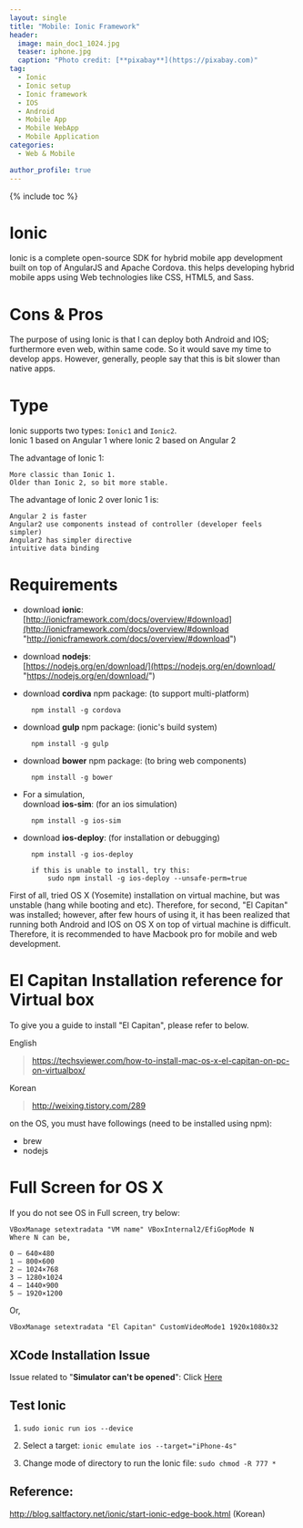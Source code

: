 ```yaml
---
layout: single
title: "Mobile: Ionic Framework"
header:
  image: main_doc1_1024.jpg
  teaser: iphone.jpg
  caption: "Photo credit: [**pixabay**](https://pixabay.com)"
tag: 
  - Ionic
  - Ionic setup
  - Ionic framework
  - IOS
  - Android
  - Mobile App
  - Mobile WebApp
  - Mobile Application
categories: 
  - Web & Mobile

author_profile: true
---
```


{% include toc %}

# Ionic
Ionic is a complete open-source SDK for hybrid mobile app development built on top of AngularJS and Apache Cordova. this helps developing hybrid mobile apps using Web technologies like CSS, HTML5, and Sass. 

# Cons & Pros

The purpose of using Ionic is that I can deploy both Android and IOS; furthermore even web, within same code.
So it would save my time to develop apps. However, generally, people say that this is bit slower than native apps.


# Type
Ionic supports two types: `Ionic1` and `Ionic2`. <br> 
Ionic 1 based on Angular 1 where Ionic 2 based on Angular 2

The advantage of Ionic 1:
	
	More classic than Ionic 1.
	Older than Ionic 2, so bit more stable.

The advantage of Ionic 2 over Ionic 1 is:

	Angular 2 is faster
	Angular2 use components instead of controller (developer feels simpler)
	Angular2 has simpler directive
	intuitive data binding

# Requirements

- download **ionic**: <br>
	[http://ionicframework.com/docs/overview/#download](http://ionicframework.com/docs/overview/#download "http://ionicframework.com/docs/overview/#download")

- download **nodejs**: <br>
	[https://nodejs.org/en/download/](https://nodejs.org/en/download/ "https://nodejs.org/en/download/")

- download **cordiva** npm package: (to support multi-platform)<br>  

		npm install -g cordova

- download **gulp** npm package: (ionic's build system)<br>

		npm install -g gulp

- download **bower** npm package: (to bring web components)<br>

		npm install -g bower

- For a simulation,<br> 
  download **ios-sim**: (for an ios simulation) <br>

		npm install -g ios-sim

- download **ios-deploy**: (for installation or debugging) <br>

	 	npm install -g ios-deploy
		
		if this is unable to install, try this:
			sudo npm install -g ios-deploy --unsafe-perm=true

First of all, tried OS X (Yosemite) installation on virtual machine, but was unstable (hang while booting and etc). Therefore, for second, "El Capitan" was installed; however, after few hours of using it, it has been realized that running both Android and IOS on OS X on top of virtual machine is difficult. Therefore, it is recommended to have Macbook pro for mobile and web development.   

# El Capitan Installation reference for Virtual box

To give you a guide to install "El Capitan", please refer to below. 

English    
> https://techsviewer.com/how-to-install-mac-os-x-el-capitan-on-pc-on-virtualbox/

Korean
> http://weixing.tistory.com/289

on the OS, you must have followings (need to be installed using npm):

- brew
- nodejs

# Full Screen for OS X

If you do not see OS in Full screen, try below:
 
	VBoxManage setextradata "VM name" VBoxInternal2/EfiGopMode N
    Where N can be, 

	0 – 640×480
	1 – 800×600
	2 – 1024×768
	3 – 1280×1024
	4 – 1440×900
	5 – 1920×1200 

Or,

	VBoxManage setextradata "El Capitan" CustomVideoMode1 1920x1080x32 

## XCode Installation Issue

Issue related to "**Simulator can't be opened**":
Click [Here](http://stackoverflow.com/questions/33413180/xcode-7-1-simulator-cant-be-opened-because-the-identity-of-developer-cannot-b)


## Test Ionic

1. `sudo ionic run ios --device`

2. Select a target: `ionic emulate ios --target="iPhone-4s"`

3. Change mode of directory to run the Ionic file: `sudo chmod -R 777 *`


## Reference:
http://blog.saltfactory.net/ionic/start-ionic-edge-book.html (Korean)